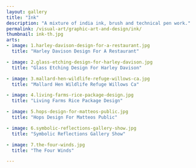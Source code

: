 ```yaml
---
layout: gallery
title: "Ink"
description: "A mixture of india ink, brush and technical pen work."
permalink: /visual-art/graphic-art-and-design/ink/
thumbnail: ink-th.jpg
arts:
- image: 1.harley-davison-design-for-a-restaurant.jpg
  title: "Harley Davison Design For A Restaurant"

- image: 2.glass-etching-design-for-harley-davison.jpg
  title: "Glass Etching Design For Harley Davison"

- image: 3.mallard-hen-wildlife-refuge-willows-ca.jpg
  title: "Mallard Hen Wildlife Refuge Willows Ca"

- image: 4.living-farms-rice-package-design.jpg
  title: "Living Farms Rice Package Design"

- image: 5.hops-design-for-matteos-public.jpg
  title: "Hops Design For Matteos Public"

- image: 6.symbolic-reflections-gallery-show.jpg
  title: "Symbolic Reflections Gallery Show"

- image: 7.the-four-winds.jpg
  title: "The Four Winds"

---
```

